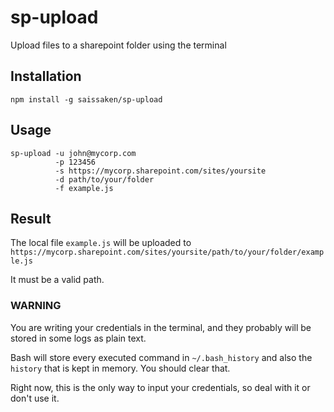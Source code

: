 # sp-upload
Upload files to a sharepoint folder using the terminal


## Installation
```
npm install -g saissaken/sp-upload
```

## Usage
```
sp-upload -u john@mycorp.com 
          -p 123456 
          -s https://mycorp.sharepoint.com/sites/yoursite 
          -d path/to/your/folder 
          -f example.js
```

## Result
The local file `example.js` will be uploaded to `https://mycorp.sharepoint.com/sites/yoursite/path/to/your/folder/example.js`


It must be a valid path.


### WARNING
You are writing your credentials in the terminal, and they probably will be stored in some logs as plain text.

Bash will store every executed command in `~/.bash_history` and also the `history` that is kept in memory. You should clear that.

Right now, this is the only way to input your credentials, so deal with it or don't use it.
